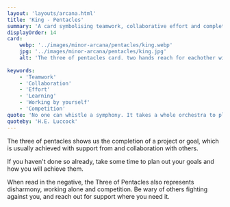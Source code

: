 ```yaml
---
layout: 'layouts/arcana.html'
title: 'King - Pentacles'
summary: 'A card symbolising teamwork, collaborative effort and completion of goals.'
displayOrder: 14
card:
    webp: '../images/minor-arcana/pentacles/king.webp'
    jpg: '../images/minor-arcana/pentacles/king.jpg'
    alt: 'The three of pentacles card. two hands reach for eachother with light flowing around both. Three pentacles hover in the air above.'
    
keywords:
    - 'Teamwork'
    - 'Collaboration'
    - 'Effort'
    - 'Learning'
    - 'Working by yourself'
    - 'Competition'
quote: 'No one can whistle a symphony. It takes a whole orchestra to play it'
quoteby: 'H.E. Luccock'
---
```


The three of pentacles shows us the completion of a project or goal, which is usually achieved with support from and collaboration with others.

If you haven't done so already, take some time to plan out your goals and how you will achieve them.

When read in the negative, the Three of Pentacles also represents disharmony, working alone and competition. Be wary of others fighting against you, and reach out for support where you need it.